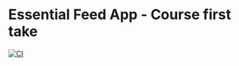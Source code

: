 # Essential Feed App - Course first take

[![CI](https://github.com/i-khalil-s/EssentialFeed/actions/workflows/CI.yml/badge.svg)](https://github.com/i-khalil-s/EssentialFeed/actions/workflows/CI.yml)
